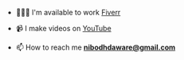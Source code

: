 - 👨🏽‍💻 I'm available to work [Fiverr](https://www.fiverr.com/nibodhdaware)

- 📹 I make videos on [YouTube](https://youtube.com/@nibobodhdaware)

- 📫 How to reach me **nibodhdaware@gmail.com**
